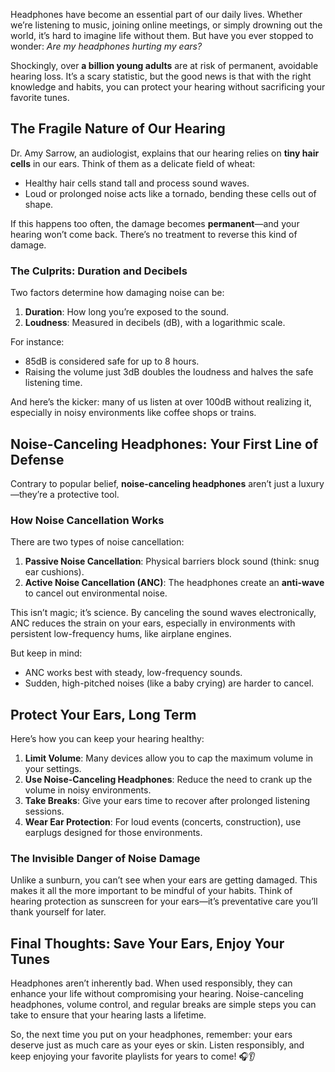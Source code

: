 Headphones have become an essential part of our daily lives. Whether we’re listening to music, joining online meetings, or simply drowning out the world, it’s hard to imagine life without them. But have you ever stopped to wonder: _Are my headphones hurting my ears?_

Shockingly, over **a billion young adults** are at risk of permanent, avoidable hearing loss. It’s a scary statistic, but the good news is that with the right knowledge and habits, you can protect your hearing without sacrificing your favorite tunes.

## The Fragile Nature of Our Hearing

Dr. Amy Sarrow, an audiologist, explains that our hearing relies on **tiny hair cells** in our ears. Think of them as a delicate field of wheat:

- Healthy hair cells stand tall and process sound waves.
- Loud or prolonged noise acts like a tornado, bending these cells out of shape.

If this happens too often, the damage becomes **permanent**—and your hearing won’t come back. There’s no treatment to reverse this kind of damage.

### The Culprits: Duration and Decibels

Two factors determine how damaging noise can be:

1. **Duration**: How long you’re exposed to the sound.
2. **Loudness**: Measured in decibels (dB), with a logarithmic scale.

For instance:

- 85dB is considered safe for up to 8 hours.
- Raising the volume just 3dB doubles the loudness and halves the safe listening time.

And here’s the kicker: many of us listen at over 100dB without realizing it, especially in noisy environments like coffee shops or trains.

## Noise-Canceling Headphones: Your First Line of Defense

Contrary to popular belief, **noise-canceling headphones** aren’t just a luxury—they’re a protective tool.

### How Noise Cancellation Works

There are two types of noise cancellation:

1. **Passive Noise Cancellation**: Physical barriers block sound (think: snug ear cushions).
2. **Active Noise Cancellation (ANC)**: The headphones create an **anti-wave** to cancel out environmental noise.

This isn’t magic; it’s science. By canceling the sound waves electronically, ANC reduces the strain on your ears, especially in environments with persistent low-frequency hums, like airplane engines.

But keep in mind:

- ANC works best with steady, low-frequency sounds.
- Sudden, high-pitched noises (like a baby crying) are harder to cancel.

## Protect Your Ears, Long Term

Here’s how you can keep your hearing healthy:

1. **Limit Volume**: Many devices allow you to cap the maximum volume in your settings.
2. **Use Noise-Canceling Headphones**: Reduce the need to crank up the volume in noisy environments.
3. **Take Breaks**: Give your ears time to recover after prolonged listening sessions.
4. **Wear Ear Protection**: For loud events (concerts, construction), use earplugs designed for those environments.

### The Invisible Danger of Noise Damage

Unlike a sunburn, you can’t see when your ears are getting damaged. This makes it all the more important to be mindful of your habits. Think of hearing protection as sunscreen for your ears—it’s preventative care you’ll thank yourself for later.

## Final Thoughts: Save Your Ears, Enjoy Your Tunes

Headphones aren’t inherently bad. When used responsibly, they can enhance your life without compromising your hearing. Noise-canceling headphones, volume control, and regular breaks are simple steps you can take to ensure that your hearing lasts a lifetime.

So, the next time you put on your headphones, remember: your ears deserve just as much care as your eyes or skin. Listen responsibly, and keep enjoying your favorite playlists for years to come! 🎧👂